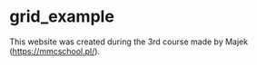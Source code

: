 # grid_example
This website was created during the 3rd course made by Majek (https://mmcschool.pl/).
